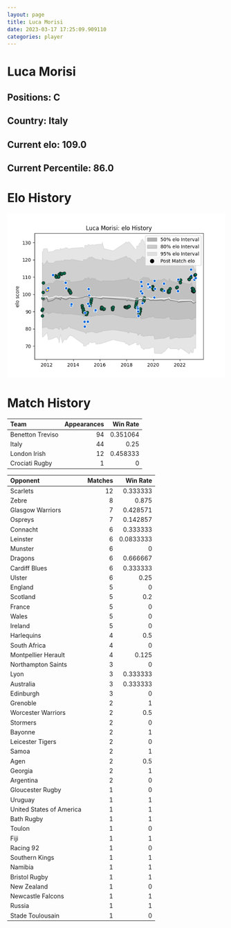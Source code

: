 ```yaml
---  
layout: page  
title: Luca Morisi  
date: 2023-03-17 17:25:09.909110  
categories: player  
---
```

# Luca Morisi

## Positions: C

## Country: Italy

## Current elo: 109.0

## Current Percentile: 86.0

# Elo History


![elo history](history_LucaMorisi.png)
# Match History


| Team             |   Appearances |   Win Rate |
|:-----------------|--------------:|-----------:|
| Benetton Treviso |            94 |   0.351064 |
| Italy            |            44 |   0.25     |
| London Irish     |            12 |   0.458333 |
| Crociati Rugby   |             1 |   0        |

| Opponent                 |   Matches |   Win Rate |
|:-------------------------|----------:|-----------:|
| Scarlets                 |        12 |  0.333333  |
| Zebre                    |         8 |  0.875     |
| Glasgow Warriors         |         7 |  0.428571  |
| Ospreys                  |         7 |  0.142857  |
| Connacht                 |         6 |  0.333333  |
| Leinster                 |         6 |  0.0833333 |
| Munster                  |         6 |  0         |
| Dragons                  |         6 |  0.666667  |
| Cardiff Blues            |         6 |  0.333333  |
| Ulster                   |         6 |  0.25      |
| England                  |         5 |  0         |
| Scotland                 |         5 |  0.2       |
| France                   |         5 |  0         |
| Wales                    |         5 |  0         |
| Ireland                  |         5 |  0         |
| Harlequins               |         4 |  0.5       |
| South Africa             |         4 |  0         |
| Montpellier Herault      |         4 |  0.125     |
| Northampton Saints       |         3 |  0         |
| Lyon                     |         3 |  0.333333  |
| Australia                |         3 |  0.333333  |
| Edinburgh                |         3 |  0         |
| Grenoble                 |         2 |  1         |
| Worcester Warriors       |         2 |  0.5       |
| Stormers                 |         2 |  0         |
| Bayonne                  |         2 |  1         |
| Leicester Tigers         |         2 |  0         |
| Samoa                    |         2 |  1         |
| Agen                     |         2 |  0.5       |
| Georgia                  |         2 |  1         |
| Argentina                |         2 |  0         |
| Gloucester Rugby         |         1 |  0         |
| Uruguay                  |         1 |  1         |
| United States of America |         1 |  1         |
| Bath Rugby               |         1 |  1         |
| Toulon                   |         1 |  0         |
| Fiji                     |         1 |  1         |
| Racing 92                |         1 |  0         |
| Southern Kings           |         1 |  1         |
| Namibia                  |         1 |  1         |
| Bristol Rugby            |         1 |  1         |
| New Zealand              |         1 |  0         |
| Newcastle Falcons        |         1 |  1         |
| Russia                   |         1 |  1         |
| Stade Toulousain         |         1 |  0         |
